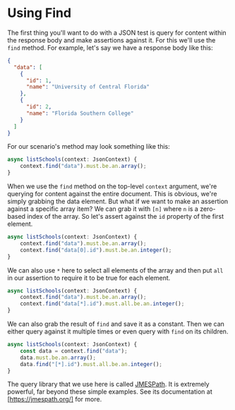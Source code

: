 # Using Find

The first thing you'll want to do with a JSON test is query for content within the response body and make assertions against it. For this we'll use the `find` method. For example, let's say we have a response body like this:

```json
{
  "data": [
    {
      "id": 1,
      "name": "University of Central Florida"
    },
    {
      "id": 2,
      "name": "Florida Southern College"
    }
  ]
}
```

For our scenario's method may look something like this:

```typescript
async listSchools(context: JsonContext) {
    context.find("data").must.be.an.array();
}
```

When we use the `find` method on the top-level `context` argument, we're querying for content against the entire document. This is obvious, we're simply grabbing the data element. But what if we want to make an assertion against a specific array item? We can grab it with `[n]` where `n` is a zero-based index of the array. So let's assert against the `id` property of the first element.

```typescript
async listSchools(context: JsonContext) {
    context.find("data").must.be.an.array();
    context.find("data[0].id").must.be.an.integer();
}
```

We can also use `*` here to select all elements of the array and then put `all` in our assertion to require it to be true for each element.

```typescript
async listSchools(context: JsonContext) {
    context.find("data").must.be.an.array();
    context.find("data[*].id").must.all.be.an.integer();
}
```

We can also grab the result of `find` and save it as a constant. Then we can either query against it multiple times or even query with `find` on its children.

```typescript
async listSchools(context: JsonContext) {
    const data = context.find("data");
    data.must.be.an.array();
    data.find("[*].id").must.all.be.an.integer();
}
```

The query library that we use here is called [JMESPath](https://jmespath.org/). It is extremely powerful, far beyond these simple examples. See its documentation at [https://jmespath.org/] for more.
